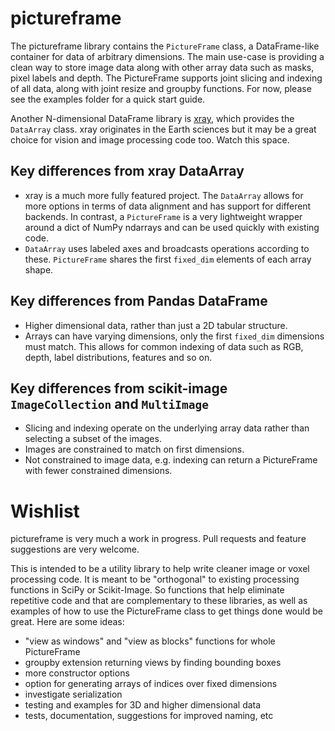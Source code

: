 # pictureframe

The pictureframe library contains the `PictureFrame` class, a DataFrame-like container for data of arbitrary dimensions. The main use-case is providing a clean way to store image data along with other array data such as masks, pixel labels and depth. The PictureFrame supports joint slicing and indexing of all data, along with joint resize and groupby functions. For now, please see the examples folder for a quick start guide.

Another N-dimensional DataFrame library is [xray](https://github.com/xray/xray), which provides the `DataArray` class. xray originates in the Earth sciences but it may be a great choice for vision and image processing code too. Watch this space.

## Key differences from xray DataArray

* xray is a much more fully featured project. The `DataArray` allows for more options in terms of data alignment and has support for different backends. In contrast, a `PictureFrame` is a very lightweight wrapper around a dict of NumPy ndarrays and can be used quickly with existing code.
* `DataArray` uses labeled axes and broadcasts operations according to these. `PictureFrame` shares the first `fixed_dim` elements of each array shape.

## Key differences from Pandas DataFrame

* Higher dimensional data, rather than just a 2D tabular structure.
* Arrays can have varying dimensions, only the first `fixed_dim` dimensions must match. This allows for common indexing of data such as RGB, depth, label distributions, features and so on.

## Key differences from scikit-image `ImageCollection` and `MultiImage`

* Slicing and indexing operate on the underlying array data rather than selecting a subset of the images.
* Images are constrained to match on first dimensions.
* Not constrained to image data, e.g. indexing can return a PictureFrame with fewer constrained dimensions.

# Wishlist

pictureframe is very much a work in progress. Pull requests and feature suggestions are very welcome.

This is intended to be a utility library to help write cleaner image or voxel processing code. It is meant to be "orthogonal" to existing processing functions in SciPy or Scikit-Image. So functions that help eliminate repetitive code and that are complementary to these libraries, as well as examples of how to use the PictureFrame class to get things done would be great. Here are some ideas:

- "view as windows" and "view as blocks" functions for whole PictureFrame
- groupby extension returning views by finding bounding boxes
- more constructor options
- option for generating arrays of indices over fixed dimensions
- investigate serialization
- testing and examples for 3D and higher dimensional data
- tests, documentation, suggestions for improved naming, etc
